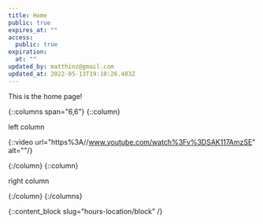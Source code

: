 ```yaml
---
title: Home
public: true
expires_at: ""
access:
  public: true
expiration:
  at: ""
updated_by: matthinz@gmail.com
updated_at: 2022-05-13T19:10:26.483Z
---
```

This is the home page!

{::columns span="6,6"}
{::column}


left column

{::video url="https%3A//www.youtube.com/watch%3Fv%3DSAK117AmzSE" alt=""/}


{:/column}
{::column}




right column




{:/column}
{:/columns}

{::content_block slug="hours-location/block" /}